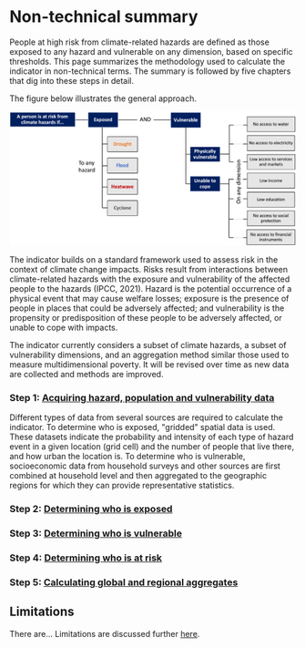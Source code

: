 # Non-technical summary

People at high risk from climate-related hazards are defined as those exposed to any hazard and vulnerable on any dimension, based on specific thresholds. This page summarizes the methodology used to calculate the indicator in non-technical terms. The summary is followed by five chapters that dig into these steps in detail.

The figure below illustrates the general approach.

![Summary](docs/images/summary.png)

The indicator builds on a standard framework used to assess risk in the context of climate change impacts. Risks result from interactions between climate-related hazards with the exposure and vulnerability of the affected people to the hazards (IPCC, 2021). Hazard is the potential occurrence of a physical event that may cause welfare losses; exposure is the presence of people in places that could be adversely affected; and vulnerability is the propensity or predisposition of these people to be adversely affected, or unable to cope with impacts. 

The indicator currently considers a subset of climate hazards, a subset of vulnerability dimensions, and an aggregation method similar those used to measure multidimensional poverty. It will be revised over time as new data are collected and methods are improved.

### Step 1: [Acquiring hazard, population and vulnerability data](1_data)

Different types of data from several sources are required to calculate the indicator. To determine who is exposed, "gridded" spatial data is used. These datasets indicate the probability and intensity of each type of hazard event in a given location (grid cell) and the number of people that live there, and how urban the location is. To determine who is vulnerable, socioeconomic data from household surveys and other sources are first combined at household level and then aggregated to the geographic regions for which they can provide  representative statistics.

### Step 2: [Determining who is exposed](2_exposure)

### Step 3: [Determining who is vulnerable](3_vulnerability)

### Step 4: [Determining who is at risk](4_risk)

### Step 5: [Calculating global and regional aggregates](5_aggregates)

## Limitations
There are... Limitations are discussed further [here](limitations).
